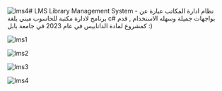 ![lms4](https://github.com/bah8k/LMS/assets/63976738/f275a78a-04de-4ada-b1b2-1c93cb965c44)# LMS
Library Management System - نظام ادارة المكاتب
عبارة عن برنامج لادارة مكتبة للحاسوب مبني بلغة c# بواجهات جميلة وسهله الاستخدام , قدم كمشروع لمادة الداتابيس في عام 2023 في جامعة بابل :)

![lms1](https://github.com/bah8k/LMS/assets/63976738/5f315c7f-fc74-488c-b4f5-feaecf32f56e)


![lms2](https://github.com/bah8k/LMS/assets/63976738/ef53a60a-95f2-4a13-846a-0e73ab3ae591)


![lms3](https://github.com/bah8k/LMS/assets/63976738/6f725a59-63e8-4a37-a508-7c1bfa9f7c6a)


![lms4](https://github.com/bah8k/LMS/assets/63976738/d22bde61-4afc-40b4-bad5-f54be169bb07)
